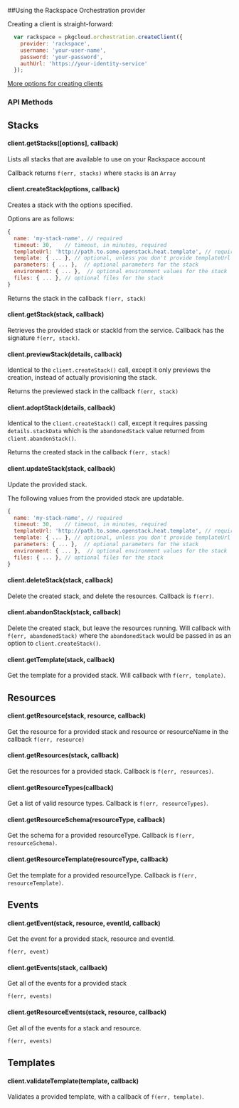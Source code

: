 ##Using the Rackspace Orchestration provider

Creating a client is straight-forward:

``` js
  var rackspace = pkgcloud.orchestration.createClient({
    provider: 'rackspace',
    username: 'your-user-name',
    password: 'your-password',
    authUrl: 'https://your-identity-service'
  });
```

[More options for creating clients](README.md)

### API Methods

## Stacks

#### client.getStacks([options], callback)
Lists all stacks that are available to use on your Rackspace account

Callback returns `f(err, stacks)` where `stacks` is an `Array`

#### client.createStack(options, callback)
Creates a stack with the options specified.

Options are as follows:

```js
{
  name: 'my-stack-name', // required
  timeout: 30,    // timeout, in minutes, required
  templateUrl: 'http://path.to.some.openstack.heat.template', // required, unless you pass template directly
  template: { ... }, // optional, unless you don't provide templateUrl
  parameters: { ... },  // optional parameters for the stack
  environment: { ... },  // optional environment values for the stack
  files: { ... }, // optional files for the stack
}
```
Returns the stack in the callback `f(err, stack)`

#### client.getStack(stack, callback)
Retrieves the provided stack or stackId from the service. Callback has the signature `f(err, stack)`.

#### client.previewStack(details, callback)
Identical to the `client.createStack()` call, except it only previews the creation, instead of actually provisioning
the stack.

Returns the previewed stack in the callback `f(err, stack)`

#### client.adoptStack(details, callback)
Identical to the `client.createStack()` call, except it requires passing `details.stackData` which is the `abandonedStack`
value returned from `client.abandonStack()`.

Returns the created stack in the callback `f(err, stack)`

#### client.updateStack(stack, callback)

Update the provided stack.

The following values from the provided stack are updatable.

```js
{
  name: 'my-stack-name', // required
  timeout: 30,    // timeout, in minutes, required
  templateUrl: 'http://path.to.some.openstack.heat.template', // required, unless you pass template directly
  template: { ... }, // optional, unless you don't provide templateUrl
  parameters: { ... },  // optional parameters for the stack
  environment: { ... },  // optional environment values for the stack
  files: { ... }, // optional files for the stack
}
```

#### client.deleteStack(stack, callback)

Delete the created stack, and delete the resources. Callback is `f(err)`.

#### client.abandonStack(stack, callback)

Delete the created stack, but leave the resources running. Will callback with `f(err, abandonedStack)` where the
`abandonedStack` would be passed in as an option to `client.createStack()`.

#### client.getTemplate(stack, callback)

Get the template for a provided stack. Will callback with `f(err, template)`.

## Resources

#### client.getResource(stack, resource, callback)

Get the resource for a provided stack and resource or resourceName in the callback `f(err,
resource)`

#### client.getResources(stack, callback)
Get the resources for a provided stack. Callback is `f(err, resources)`.

#### client.getResourceTypes(callback)
Get a list of valid resource types. Callback is `f(err, resourceTypes)`.

#### client.getResourceSchema(resourceType, callback)
Get the schema for a provided resourceType. Callback is `f(err, resourceSchema)`.

#### client.getResourceTemplate(resourceType, callback)
Get the template for a provided resourceType. Callback is `f(err, resourceTemplate)`.

## Events

#### client.getEvent(stack, resource, eventId, callback)
Get the event for a provided stack, resource and eventId.

`f(err, event)`

#### client.getEvents(stack, callback)
Get all of the events for a provided stack

`f(err, events)`

#### client.getResourceEvents(stack, resource, callback)
Get all of the events for a stack and resource.

`f(err, events)`

## Templates

#### client.validateTemplate(template, callback)
Validates a provided template, with a callback of `f(err, template)`.